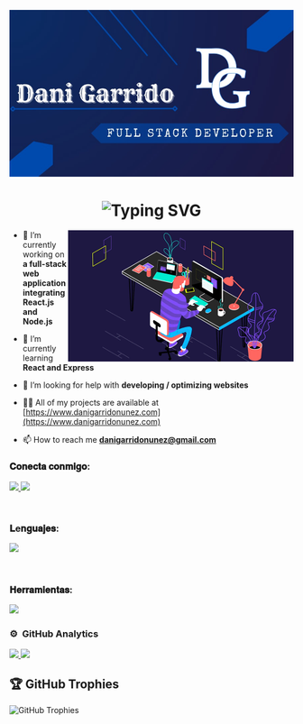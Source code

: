 
![Texto alternativo](./assets/Banner.jpg)

<div align="center">
<h1 align="center">
    <img src="https://readme-typing-svg.herokuapp.com?font=Mochiy+Pop+P+One&size=30&pause=1000&color=004AAD&random=false&width=435&lines=Welcome+to+my+profile%F0%9F%91%8B;Feel+free+to+contact+me!" alt="Typing SVG" />
</h1>
</div>

<img align="right" src="./assets/profile.gif" alt="photo" style="width:400px;" />

- 🔭 I’m currently working on **a full-stack web application integrating React.js and Node.js**

- 🌱 I’m currently learning **React and Express**

- 🤝 I’m looking for help with **developing / optimizing websites**

- 👨‍💻 All of my projects are available at [https://www.danigarridonunez.com](https://www.danigarridonunez.com)

- 📫 How to reach me **danigarridonunez@gmail.com**


<h3 align="left">𝐂𝐨𝐧𝐞𝐜𝐭𝐚 𝐜𝐨𝐧𝐦𝐢𝐠𝐨:</h3>
<p align="left">
  <a href="https://www.instagram.com/daaniigarrido/">
    <img src="https://skillicons.dev/icons?i=instagram" />
  </a>
  <a href="https://www.linkedin.com/in/daniel-garrido-nu%C3%B1ez-87b041223/">
    <img src="https://skillicons.dev/icons?i=linkedin" />
  </a>
</p>

<br>

<h3 align="left">𝐋e𝐧𝐠𝐮𝐚𝐣𝐞𝐬:</h3>
<p align="left">
    <img src="https://skillicons.dev/icons?i=html,css,sass,tailwind,js,ts,mongodb,mysql,php,react,nodejs&perline=12" />
</p>

<br>

<h3 align="left">𝐇𝐞𝐫𝐫𝐚𝐦𝐢𝐞𝐧𝐭𝐚𝐬:</h3>
<p align="left">
    <img src="https://skillicons.dev/icons?i=vscode,figma,git,github,gulp,wordpress&perline=8" />
</p>

### ⚙️ &nbsp;GitHub Analytics

<div align="left">
<a href="https://github.com/DaniGarridoNunez">
        <img height="180em" src="https://github-readme-stats-eight-theta.vercel.app/api?username=DaniGarridoNunez&show_icons=true&theme=algolia&include_all_commits=true&count_private=true"/>
          <img height="180em" src="https://github-readme-stats-eight-theta.vercel.app/api/top-langs/?username=DaniGarridoNunez&layout=compact&langs_count=8&theme=algolia"/>
  
</a>
</div>

## 🏆 GitHub Trophies
![GitHub Trophies](https://github-profile-trophy.vercel.app/?username=DaniGarridoNunez&no-frame=false&no-bg=false&margin-w=4)

